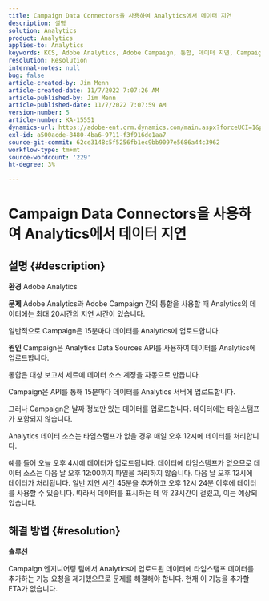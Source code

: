 ```yaml
---
title: Campaign Data Connectors을 사용하여 Analytics에서 데이터 지연
description: 설명
solution: Analytics
product: Analytics
applies-to: Analytics
keywords: KCS, Adobe Analytics, Adobe Campaign, 통합, 데이터 지연, Campaign Data Connectors, 타임스탬프, 타임스탬프
resolution: Resolution
internal-notes: null
bug: false
article-created-by: Jim Menn
article-created-date: 11/7/2022 7:07:26 AM
article-published-by: Jim Menn
article-published-date: 11/7/2022 7:07:59 AM
version-number: 5
article-number: KA-15551
dynamics-url: https://adobe-ent.crm.dynamics.com/main.aspx?forceUCI=1&pagetype=entityrecord&etn=knowledgearticle&id=a15466d0-6a5e-ed11-9561-6045bd0065f9
exl-id: a500acde-8480-4ba6-9711-f3f916de1aa7
source-git-commit: 62ce3148c5f5256fb1ec9bb9097e5686a44c3962
workflow-type: tm+mt
source-wordcount: '229'
ht-degree: 3%

---
```


# Campaign Data Connectors을 사용하여 Analytics에서 데이터 지연

## 설명 {#description}


<b>환경</b>
Adobe Analytics

<b>문제</b>
Adobe Analytics과 Adobe Campaign 간의 통합을 사용할 때 Analytics의 데이터에는 최대 20시간의 지연 시간이 있습니다.

일반적으로 Campaign은 15분마다 데이터를 Analytics에 업로드합니다.

<b>원인</b>
Campaign은 Analytics Data Sources API를 사용하여 데이터를 Analytics에 업로드합니다.

통합은 대상 보고서 세트에 데이터 소스 계정을 자동으로 만듭니다.

Campaign은 API를 통해 15분마다 데이터를 Analytics 서버에 업로드합니다.

그러나 Campaign은 날짜 정보만 있는 데이터를 업로드합니다. 데이터에는 타임스탬프가 포함되지 않습니다.

Analytics 데이터 소스는 타임스탬프가 없을 경우 매일 오후 12시에 데이터를 처리합니다.

예를 들어 오늘 오후 4시에 데이터가 업로드됩니다. 데이터에 타임스탬프가 없으므로 데이터 소스는 다음 날 오후 12:00까지 파일을 처리하지 않습니다. 다음 날 오후 12시에 데이터가 처리됩니다. 일반 지연 시간 45분을 추가하고 오후 12시 24분 이후에 데이터를 사용할 수 있습니다. 따라서 데이터를 표시하는 데 약 23시간이 걸렸고, 이는 예상되었습니다.


## 해결 방법 {#resolution}


<b>솔루션</b>

Campaign 엔지니어링 팀에서 Analytics에 업로드된 데이터에 타임스탬프 데이터를 추가하는 기능 요청을 제기했으므로 문제를 해결해야 합니다. 현재 이 기능을 추가할 ETA가 없습니다.
